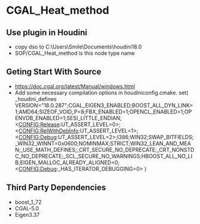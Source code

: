 # CGAL_Heat_method
## Use plugin in Houdini
* copy dso to C:\Users\Smile\Documents\houdini18.0
* SOP/CGAL_Heat_method is this node type name  

## Geting Start With Source
* https://doc.cgal.org/latest/Manual/windows.html
* Add some necessary compilation options in houdiniconfig.cmake.
set( _houdini_defines VERSION="18.0.287";CGAL_EIGEN3_ENABLED;BOOST_ALL_DYN_LINK=1;AMD64;SIZEOF_VOID_P=8;FBX_ENABLED=1;OPENCL_ENABLED=1;OPENVDB_ENABLED=1;SESI_LITTLE_ENDIAN;$<$<CONFIG:Release>:UT_ASSERT_LEVEL=0>;$<$<CONFIG:RelWithDebInfo>:UT_ASSERT_LEVEL=1>;$<$<CONFIG:Debug>:UT_ASSERT_LEVEL=2>;I386;WIN32;SWAP_BITFIELDS;_WIN32_WINNT=0x0600;NOMINMAX;STRICT;WIN32_LEAN_AND_MEAN;_USE_MATH_DEFINES;_CRT_SECURE_NO_DEPRECATE;_CRT_NONSTDC_NO_DEPRECATE;_SCL_SECURE_NO_WARNINGS;HBOOST_ALL_NO_LIB;EIGEN_MALLOC_ALREADY_ALIGNED=0;$<$<CONFIG:Debug>:_HAS_ITERATOR_DEBUGGING=0> )

## Third Party Dependencies
* boost_1_72
* CGAL-5.0
* Eigen3.37

